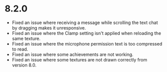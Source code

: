 # 8.2.0
- Fixed an issue where receiving a message while scrolling the text chat by dragging makes it unresponsive.
- Fixed an issue where the Clamp setting isn't applied when reloading the same texture.
- Fixed an issue where the microphone permission text is too compressed to read.
- Fixed an issue where some achievements are not working.
- Fixed an issue where some textures are not drawn correctly from version 8.0.